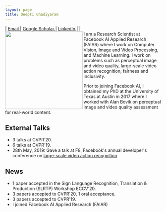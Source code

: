 ```yaml
---
layout: page
title: Deepti Ghadiyaram
---
```

| <a href="mailto: deeptigp [at] fb [dot] com"> Email </a> | <a href="https://scholar.google.com/citations?user=NyKCrmoAAAAJ&hl=en&authuser=1"> Google Scholar </a>| <a href="https://www.linkedin.com/in/deeptigp/"> LinkedIn </a>| <a href="https://twitter.com/deeptigp" Twitter> </a> | 
<br>
 <img align="left" src="/assets/img/deepti_profile.png" width="250"/>
I am a Research Scientist at Facebook AI Applied Research (FAIAR) where I work on Computer Vision, Image and Video Processing, and Machine Learning. I work on problems such as perceptual image and video quality, large-scale video action recognition, fairness and inclusivity.

Prior to joining Facebook AI, I obtained my PhD at the University of Texas at Austin in 2017 where I worked with Alan Bovik on perceptual image and video quality assessment for real-world content. 

## External Talks 
- 3 talks at CVPR'20.
- 6 talks at CVPR'19.
- 28th May, 2019: Gave a talk at F8, Facebook's annual developer's conference on <a href="https://www.youtube.com/watch?v=5RcC18WEruk"> large-scale video action recognition </a>

## News
- 1 paper accepted in the Sign Language Recognition, Translation & Production (SLRTP) Workshop  ECCV'20.
- 3 papers accepted to CVPR'20, 1 oral acceptance.
- 3 papers accepted to CVPR'19.
- I joined Facebook AI Applied Research (FAIAR)
